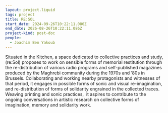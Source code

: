 ```yaml
---
layout: project.liquid
tags: project
title: RE:SOL
start_date: 2024-09-26T10:22:11.080Z
end_date: 2026-08-26T10:22:11.086Z
project-kind: post-doc
people:
  - Joachim Ben Yakoub
---
```

Situated in the Kitchen, a space dedicated to collective practices and study, (re:Sol) proposes to work on sensible forms of memorial restitution through the re-distribution of various radio programs and self-published magazines produced by the Maghrebi community during the 1970s and ’80s in Brussels. Collaborating and working nearby protagonists and witnesses of that period, it engages in possible forms of sonic and visual re-imagination, and re-distribution of forms of solidarity engrained in the collected traces. Weaving printing and sonic practices,  it aspires to contribute to the ongoing conversations in artistic research on collective forms of imagination, memory and solidarity work.